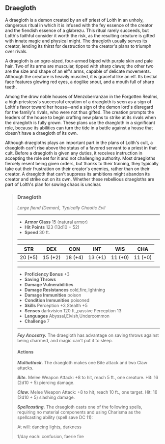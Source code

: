 ## Draegloth
A draegloth is a demon created by an elf priest of Lolth in an unholy, dangerous ritual in which it is infused with the fey essence of the creator and the fiendish essence of a glabrezu. This ritual rarely succeeds, but Lolth's faithful consider it worth the risk, as the resulting creature is gifted with innate magic and physical might. The draegloth usually serves its creator, lending its thirst for destruction to the creator's plans to triumph over rivals.

A draegloth is an ogre-sized, four-armed biped with purple skin and pale hair. Two of its arms are muscular, tipped with sharp claws; the other two are the size and shape of an elf's arms, capable of delicate movements. Although the creature is heavily muscled, it is graceful like an elf. Its bestial face features glowing red eyes, a doglike snout, and a mouth full of sharp teeth.

Among the drow noble houses of Menzoberranzan in the Forgotten Realms, a high priestess's successful creation of a draegloth is seen as a sign of Lolth's favor toward her house--and a sign of the demon lord's disregard for the family's rivals, who were not thus gifted. The creation prompts the leaders of the house to begin crafting new plans to strike at its rivals when the draegloth is fully grown. These plans use the draegloth in a significant role, because its abilities can turn the tide in a battle against a house that doesn't have a draegloth of its own.

Although draegloths plays an important part in the plans of Lolth's cult, a draegloth can't rise above the status of a favored servant to a priest in that cult. Before a draegloth is given any duties, it receives instruction in accepting the role set for it and not challenging authority. Most draegloths fiercely resent being given orders, but thanks to their training, they typically take out their frustration on their creator's enemies, rather than on their creator. A draegloth that can't suppress its ambitions might abandon its creator and strike out on its own. Whether these rebellious draegloths are part of Lolth's plan for sowing chaos is unclear.

>### Draegloth
>*Large fiend (Demon), Typically Chaotic Evil*
>___
>- **Armor Class** 15 (natural armor)
>- **Hit Points** 123 (13d10 + 52)
>- **Speed** 30 ft.
>___
>|**STR**|**DEX**|**CON**|**INT**|**WIS**|**CHA**|
>|:---:|:---:|:---:|:---:|:---:|:---:|
>|20 (+5)|15 (+2)|18 (+4)|13 (+1)|11 (+0)|11 (+0)|
>
>___
>- **Proficiency Bonus** +3
>- **Saving Throws** 
>- **Damage Vulnerabilities** 
>- **Damage Resistances** cold,fire,lightning
>- **Damage Immunities** poison
>- **Condition Immunities** poisoned
>- **Skills** Perception +3,Stealth +5
>- **Senses** darkvision 120 ft.,passive Perception 13
>- **Languages** Abyssal,Elvish,Undercommon
>- **Challenge** 7
>___
>***Fey Ancestry.*** The draegloth has advantage on saving throws against being charmed, and magic can't put it to sleep.
>
>#### Actions
>***Multiattack.*** The draegloth makes one Bite attack and two Claw attacks.
>
>***Bite.*** Melee Weapon Attack: +8 to hit, reach 5 ft., one creature. Hit: 16 (2d10 + 5) piercing damage.
>
>***Claw.*** Melee Weapon Attack: +8 to hit, reach 10 ft., one target. Hit: 16 (2d10 + 5) slashing damage.
>
>***Spellcasting.*** The draegloth casts one of the following spells, requiring no material components and using Charisma as the spellcasting ability (spell save DC 11):
>
>At will: dancing lights, darkness
>
>1/day each: confusion, faerie fire
>
